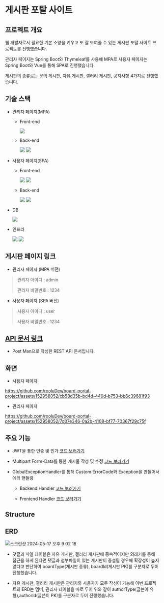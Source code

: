 # 게시판 포탈 사이트

## 프로젝트 개요
웹 개발자로서 필요한 기본 소양을 키우고 또 잘 보여줄 수 있는 게시판 포털 사이트 프로젝트를 진행했습니다.

관리자 페이지는 Spring Boot와 Thymeleaf를 사용해 MPA로 사용자 페이지는 Spring Boot와 Vue를 통해 SPA로 진행했습니다.

게시판의 종류로는 문의 게시판, 자유 게시판, 갤러리 게시판, 공지사항 4가지로 진행했습니다.

## 기술 스택
+ 관리자 페이지(MPA)
  * Front-end

    <img src="https://img.shields.io/badge/thymeleaf-005F0F?style=for-the-badge&logo=thymeleaf&logoColor=white">

  * Back-end
  
    <img src="https://img.shields.io/badge/springboot-6DB33F?style=for-the-badge&logo=springboot&logoColor=white">
    <img src="https://img.shields.io/badge/MyBatis-000000?style=for-the-badge&logo=MyBatis&logoColor=white">

+ 사용자 페이지(SPA)
  * Front-end
  
    <img src="https://img.shields.io/badge/vue.js-4FC08D?style=for-the-badge&logo=vue.js&logoColor=white"> 
    <img src="https://img.shields.io/badge/vuetify-1867C0?style=for-the-badge&logo=vuetify&logoColor=white">

  * Back-end

    <img src="https://img.shields.io/badge/springboot-6DB33F?style=for-the-badge&logo=springboot&logoColor=white">
    <img src="https://img.shields.io/badge/MyBatis-000000?style=for-the-badge&logo=MyBatis&logoColor=white">

+ DB
  
  <img src="https://img.shields.io/badge/mysql-4479A1?style=for-the-badge&logo=mysql&logoColor=white">

+ 인프라
  
  <img src="https://img.shields.io/badge/amazonec2-FF9900?style=for-the-badge&logo=amazonec2&logoColor=white">
  <img src="https://img.shields.io/badge/nginx-009639?style=for-the-badge&logo=nginx&logoColor=white">

## 게시판 페이지 링크
+ 관리자 페이지 (MPA 버전)
 
> 관리자 아이디 : admin
> 
> 관리자 비밀번호 : 1234
 
+ 사용자 페이지 (SPA 버전)

> 사용자 아이디 : user
>
> 사용자 비밀번호 : 1234

## [API 문서 링크](https://documenter.getpostman.com/view/32925626/2sA3JRXyGT)

+ Post Man으로 작성한 REST API 문서입니다.

## 화면
+ 사용자 페이지

https://github.com/rooluDev/board-portal-project/assets/152958052/cb58d35b-bd4d-449d-b753-bb6c39681f93

+ 관리자 페이지

https://github.com/rooluDev/board-portal-project/assets/152958052/7d07e346-0a2b-4108-bf77-70367f29c75f


## 주요 기능
+ JWT을 통한 인증 및 인가
  [코드 보러가기](https://github.com/rooluDev/board-portal-project/blob/main/user-page/backend/src/main/java/com/user/backend/jwt/JwtProvider.java#L22)
+ Multipart Form-Data를 통한 게시물 작성 및 수정
  [코드 보러가기](https://github.com/rooluDev/board-portal-project/blob/main/user-page/backend/src/main/java/com/user/backend/controller/GalleryBoardController.java#L143)
+ GlobalExceptionHandler를 통해 Custom ErrorCode와 Exception을 만들어서 에러 핸들링

  * Backend Handler
  [코드 보러가기](https://github.com/rooluDev/board-portal-project/blob/main/user-page/backend/src/main/java/com/user/backend/common/exception/handler/GlobalExceptionHandler.java)

  * Frontend Handler
    [코드 보러가기](https://github.com/rooluDev/board-portal-project/blob/main/user-page/frontend/src/error/index.js)
## Structure


## ERD
![스크린샷 2024-05-17 오후 9 02 18](https://github.com/rooluDev/board-portal-project/assets/152958052/a2754673-1a6c-4915-85d6-b30e3e180a89)

+ 댓글과 파일 테이블은 자유 게시판, 갤러리 게시판에 종속적이지만 외래키를 통해 접근을 하게 된다면 댓글과 첨부파일이 있는 게시판이 증설될 경우에 확장성이 높지 않다고 판단하여 boardType(게시판 종류), boardId(게시판 PK)를 구분자로 두어 진행했습니다.

+ 자유 게시판, 갤러리 게시판은 관리자와 사용자가 모두 작성이 가능해 이번 프로젝트의 ERD는 멤버, 관리자 테이블을 따로 두어 위와 같이 authorType(글쓴이 유형),authorId(글쓴이 PK)를 구분자로 두어 진행했습니다.


